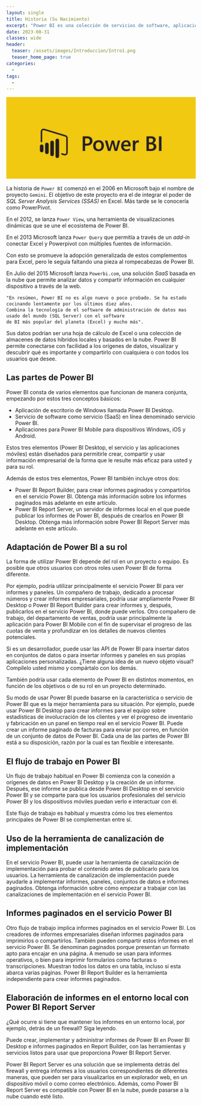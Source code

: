 ```yaml
---
layout: single
title: Historia (Su Nacimiento)
excerpt: "Power BI es una colección de servicios de software, aplicaciones y conectores que funcionan conjuntamente para convertir orígenes de datos sin relación entre sí en información coherente, interactiva y atractiva visualmente."
date: 2023-08-31
classes: wide
header:
  teaser: /assets/images/Introduccion/Intro1.png
  teaser_home_page: true
categories:
  - 
tags:
  - 
---
```


![](/assets/images/Introduccion/Intro2.jpg)

La historia de `Power BI` comenzó en el 2006 en Microsoft bajo el nombre de proyecto `Gemini`. El objetivo de este proyecto era el de integrar el poder de *SQL Server Analysis Services (SSAS)* en Excel. Más tarde se le conocería como PowerPivot.

En el 2012, se lanza `Power View`, una herramienta de visualizaciones dinámicas que se une el ecosistema de Power BI.

En el 2013 Microsoft lanza `Power Query` que permitía a través de un *add-in* conectar Excel y Powerpivot con múltiples fuentes de información.

Con esto se promueve la adopción generalizada de estos complementos para Excel, pero le seguía faltando una pieza al rompecabezas de Power BI.

En Julio del 2015 Microsoft lanza `Powerbi.com`, una solución *SaaS* basada en la nube que permite analizar datos y compartir información en cualquier dispositivo a través de la web.

```text
"En resúmen, Power BI no es algo nuevo o poco probado. Se ha estado cocinando lentamente por los últimos diez años.
Combina la tecnología de el software de administración de datos mas usado del mundo (SQL Server) con el software
de BI más popular del planeta (Excel) y mucho más".
```

Sus datos podrían ser una hoja de cálculo de Excel o una colección de almacenes de datos híbridos locales y basados en la nube. Power BI permite conectarse con facilidad a los orígenes de datos, visualizar y descubrir qué es importante y compartirlo con cualquiera o con todos los usuarios que desee.

## Las partes de Power BI

Power BI consta de varios elementos que funcionan de manera conjunta, empezando por estos tres conceptos básicos:

* Aplicación de escritorio de Windows llamada Power BI Desktop.
* Servicio de software como servicio (SaaS) en línea denominado servicio Power BI.
* Aplicaciones para Power BI Mobile para dispositivos Windows, iOS y Android.

Estos tres elementos (Power BI Desktop, el servicio y las aplicaciones móviles) están diseñados para permitirle crear, compartir y usar información empresarial de la forma que le resulte más eficaz para usted y para su rol.

Además de estos tres elementos, Power BI también incluye otros dos:

* Power BI Report Builder, para crear informes paginados y compartirlos en el servicio Power BI. Obtenga más información sobre los informes paginados más adelante en este artículo.
* Power BI Report Server, un servidor de informes local en el que puede publicar los informes de Power BI, después de crearlos en Power BI Desktop. Obtenga más información sobre Power BI Report Server más adelante en este artículo.

## Adaptación de Power BI a su rol

La forma de utilizar Power BI depende del rol en un proyecto o equipo. Es posible que otros usuarios con otros roles usen Power BI de forma diferente.

Por ejemplo, podría utilizar principalmente el servicio Power BI para ver informes y paneles. Un compañero de trabajo, dedicado a procesar números y crear informes empresariales, podría usar ampliamente Power BI Desktop o Power BI Report Builder para crear informes y, después, publicarlos en el servicio Power BI, donde puede verlos. Otro compañero de trabajo, del departamento de ventas, podría usar principalmente la aplicación para Power BI Mobile con el fin de supervisar el progreso de las cuotas de venta y profundizar en los detalles de nuevos clientes potenciales.

Si es un desarrollador, puede usar las API de Power BI para insertar datos en conjuntos de datos o para insertar informes y paneles en sus propias aplicaciones personalizadas. ¿Tiene alguna idea de un nuevo objeto visual? Compílelo usted mismo y compártalo con los demás.

También podría usar cada elemento de Power BI en distintos momentos, en función de los objetivos o de su rol en un proyecto determinado.

Su modo de usar Power BI puede basarse en la característica o servicio de Power BI que es la mejor herramienta para su situación. Por ejemplo, puede usar Power BI Desktop para crear informes para el equipo sobre estadísticas de involucración de los clientes y ver el progreso de inventario y fabricación en un panel en tiempo real en el servicio Power BI. Puede crear un informe paginado de facturas para enviar por correo, en función de un conjunto de datos de Power BI. Cada una de las partes de Power BI está a su disposición, razón por la cual es tan flexible e interesante.

## El flujo de trabajo en Power BI

Un flujo de trabajo habitual en Power BI comienza con la conexión a orígenes de datos en Power BI Desktop y la creación de un informe. Después, ese informe se publica desde Power BI Desktop en el servicio Power BI y se comparte para que los usuarios profesionales del servicio Power BI y los dispositivos móviles puedan verlo e interactuar con él.

Este flujo de trabajo es habitual y muestra cómo los tres elementos principales de Power BI se complementan entre sí.

## Uso de la herramienta de canalización de implementación

En el servicio Power BI, puede usar la herramienta de canalización de implementación para probar el contenido antes de publicarlo para los usuarios. La herramienta de canalización de implementación puede ayudarle a implementar informes, paneles, conjuntos de datos e informes paginados. Obtenga información sobre cómo empezar a trabajar con las canalizaciones de implementación en el servicio Power BI.

## Informes paginados en el servicio Power BI

Otro flujo de trabajo implica informes paginados en el servicio Power BI. Los creadores de informes empresariales diseñan informes paginados para imprimirlos o compartirlos. También pueden compartir estos informes en el servicio Power BI. Se denominan paginados porque presentan un formato apto para encajar en una página. A menudo se usan para informes operativos, o bien para imprimir formularios como facturas o transcripciones. Muestran todos los datos en una tabla, incluso si esta abarca varias páginas. Power BI Report Builder es la herramienta independiente para crear informes paginados.

## Elaboración de informes en el entorno local con Power BI Report Server

¿Qué ocurre si tiene que mantener los informes en un entorno local, por ejemplo, detrás de un firewall? Siga leyendo.

Puede crear, implementar y administrar informes de Power BI en Power BI Desktop e informes paginados en Report Builder, con las herramientas y servicios listos para usar que proporciona Power BI Report Server.

Power BI Report Server es una solución que se implementa detrás del firewall y entrega informes a los usuarios correspondientes de diferentes maneras, que pueden ser para visualizarlos en un explorador web, en un dispositivo móvil o como correo electrónico. Además, como Power BI Report Server es compatible con Power BI en la nube, puede pasarse a la nube cuando esté listo.
